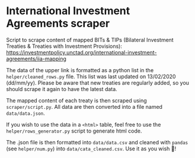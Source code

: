 # International Investment Agreements scraper

Script to scrape content of mapped BITs & TIPs (Bilateral Investment Treaties & Treaties with Investment Provisions):
https://investmentpolicy.unctad.org/international-investment-agreements/iia-mapping

The data of the upper link is formatted as a python list in the `helper/cleaned_rows.py` file. This list was last updated on 13/02/2020 (dd/mm/yy). Please be aware that new treaties are regularly added, so you should scrape it again to have the latest data.

The mapped content of each treaty is then scraped using `scraper/script.py`. All data are then converted into a file named `data/data.json`.

If you wish to use the data in a `<html>` table, feel free to use the `helper/rows_generator.py` script to generate html code.

The .json file is then formatted into `data/data.csv` and cleaned with `pandas` (see `helper/num.py`) into `data/cata_cleaned.csv`. Use it as you wish 🙂!